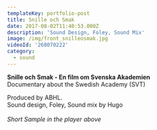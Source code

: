 ```yaml
---
templateKey: portfolio-post
title: Snille och Smak
date: 2017-08-02T11:40:53.000Z
description: 'Sound Design, Foley, Sound Mix'
image: /img/front_snilleosmak.jpg
videoId: '268070222'
category:
  - sound
---
```

**Snille och Smak - En film om Svenska Akademien** \
Documentary about the Swedish Academy (SVT)

Produced by ABHL.\
Sound design, Foley, Sound mix by Hugo\
\
_Short Sample in the player above_
